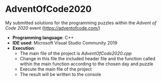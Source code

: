 # AdventOfCode2020
My submitted solutions for the programming puzzles within the _Advent of Code 2020_ event (https://adventofcode.com/)

* **Programming language**: C++
* **IDE used**: Microsoft Visual Studio Community 2019
* **Execution**:
  * The main file of the project is _AdventOfCode2020.cpp_
  * Change in this file the included header file and the function called within the main function according to the chosen day and puzzle
  * Execute the main file of the project
  * The result will be written to the console
